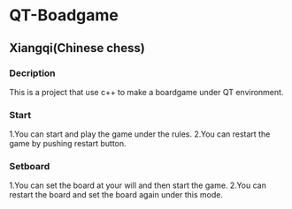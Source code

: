 # QT-Boadgame
## Xiangqi(Chinese chess)
### Decription
This is a project that use c++ to make a boardgame under QT environment.
### Start
1.You can start and play the game under the rules.
2.You can restart the game by pushing restart button.
### Setboard
1.You can set the board at your will and then start the game.
2.You can restart the board and set the board again under this mode.
